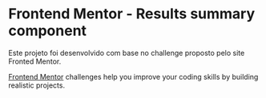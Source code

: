 # Frontend Mentor - Results summary component

Este projeto foi desenvolvido com base no challenge proposto pelo site Fronted Mentor.

[Frontend Mentor](https://www.frontendmentor.io) challenges help you improve your coding skills by building realistic projects.
